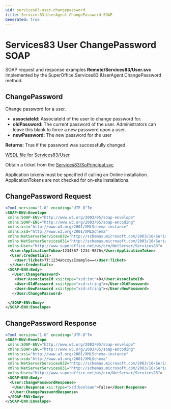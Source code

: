 ```yaml
---
uid: services83-user-changepassword
title: Services83.UserAgent.ChangePassword SOAP
Generated: true
---
```


# Services83 User ChangePassword SOAP

SOAP request and response examples **Remote/Services83/User.svc**
Implemented by the <see cref="M:SuperOffice.Services83.IUserAgent.ChangePassword">SuperOffice.Services83.IUserAgent.ChangePassword</see> method.

## ChangePassword

Change password for a user.

* **associateId:** AssociateId of the user to change password for.
* **oldPassword:** The current password of the user.  Administrators can leave this blank to force a new password upon a user.
* **newPassword:** The new password for the user

**Returns:** True if the password was successfully changed.


[WSDL file for Services83/User](../Services83-User.md)

Obtain a ticket from the [Services83/SoPrincipal.svc](../SoPrincipal/index.md)

Application tokens must be specified if calling an Online installation. ApplicationTokens are not checked for on-site installations.

## ChangePassword Request

```xml
<?xml version="1.0" encoding="UTF-8"?>
<SOAP-ENV:Envelope
 xmlns:SOAP-ENV="http://www.w3.org/2003/05/soap-envelope"
 xmlns:SOAP-ENC="http://www.w3.org/2003/05/soap-encoding"
 xmlns:xsi="http://www.w3.org/2001/XMLSchema-instance"
 xmlns:xsd="http://www.w3.org/2001/XMLSchema"
 xmlns:NetServerServices832="http://schemas.microsoft.com/2003/10/Serialization/Arrays"
 xmlns:NetServerServices831="http://schemas.microsoft.com/2003/10/Serialization/"
 xmlns:User="http://www.superoffice.net/ws/crm/NetServer/Services83">
  <User:ApplicationToken>1234567-1234-9876</User:ApplicationToken>
  <User:Credentials>
    <User:Ticket>7T:1234abcxyzExample==</User:Ticket>
  </User:Credentials>
 <SOAP-ENV:Body>
   <User:ChangePassword>
    <User:AssociateId xsi:type="xsd:int">0</User:AssociateId>
    <User:OldPassword xsi:type="xsd:string"></User:OldPassword>
    <User:NewPassword xsi:type="xsd:string"></User:NewPassword>
   </User:ChangePassword>

 </SOAP-ENV:Body>
</SOAP-ENV:Envelope>

```


## ChangePassword Response

```xml
<?xml version="1.0" encoding="UTF-8"?>
<SOAP-ENV:Envelope
 xmlns:SOAP-ENV="http://www.w3.org/2003/05/soap-envelope"
 xmlns:SOAP-ENC="http://www.w3.org/2003/05/soap-encoding"
 xmlns:xsi="http://www.w3.org/2001/XMLSchema-instance"
 xmlns:xsd="http://www.w3.org/2001/XMLSchema"
 xmlns:NetServerServices832="http://schemas.microsoft.com/2003/10/Serialization/Arrays"
 xmlns:NetServerServices831="http://schemas.microsoft.com/2003/10/Serialization/"
 xmlns:User="http://www.superoffice.net/ws/crm/NetServer/Services83">
 <SOAP-ENV:Body>
  <User:ChangePasswordResponse>
   <User:Response xsi:type="xsd:boolean">false</User:Response>
  </User:ChangePasswordResponse>
 </SOAP-ENV:Body>
</SOAP-ENV:Envelope>

```

